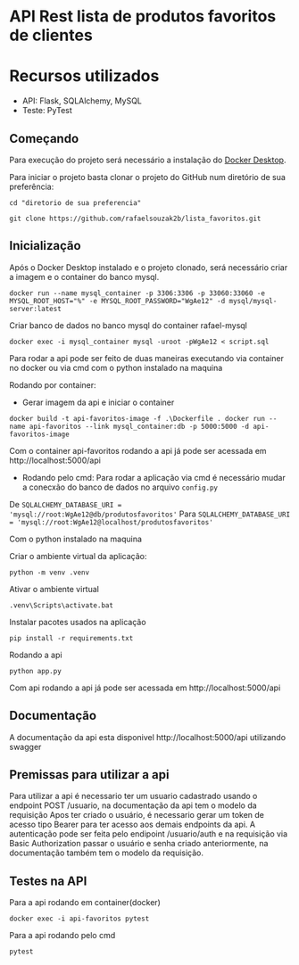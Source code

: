 # API Rest lista de produtos favoritos de clientes

# Recursos utilizados

- API: Flask, SQLAlchemy, MySQL
- Teste: PyTest

## Começando
Para execução do projeto será necessário a instalação do [Docker Desktop](https://www.docker.com/get-started).

Para iniciar o projeto basta clonar o projeto do GitHub num diretório de sua preferência:
  

 `cd "diretorio de sua preferencia"`
 
 `git clone https://github.com/rafaelsouzak2b/lista_favoritos.git`

  ## Inicialização

Após o Docker Desktop instalado e o projeto clonado, será necessário criar a imagem e o container do banco mysql.

`docker run --name mysql_container -p 3306:3306 -p 33060:33060 -e MYSQL_ROOT_HOST="%" -e MYSQL_ROOT_PASSWORD="WgAe12" -d mysql/mysql-server:latest`

Criar banco de dados no banco mysql do container rafael-mysql

`docker exec -i mysql_container mysql -uroot -pWgAe12 < script.sql`

Para rodar a api pode ser feito de duas maneiras executando via container no docker ou via cmd com o python instalado na maquina

 Rodando por container:
- Gerar imagem da api e iniciar o container

`docker build -t api-favoritos-image -f .\Dockerfile .
docker run --name api-favoritos --link mysql_container:db -p 5000:5000 -d api-favoritos-image`

Com o container api-favoritos rodando a api já pode ser acessada em http://localhost:5000/api

 - Rodando pelo cmd:
Para rodar a aplicação via cmd é necessário mudar a conecxão do banco de dados no arquivo `config.py`

De `SQLALCHEMY_DATABASE_URI = 'mysql://root:WgAe12@db/produtosfavoritos'` 
Para `SQLALCHEMY_DATABASE_URI = 'mysql://root:WgAe12@localhost/produtosfavoritos'`

Com o python instalado na maquina

Criar o ambiente virtual da aplicação:

`python -m venv .venv`

Ativar o ambiente virtual

`.venv\Scripts\activate.bat`

Instalar pacotes usados na aplicação

`pip install -r requirements.txt`

Rodando a api

`python app.py`

Com api rodando a api já pode ser acessada em http://localhost:5000/api

## Documentação
A documentação da api esta disponivel http://localhost:5000/api utilizando swagger

## Premissas para utilizar a api
Para utilizar a api é necessario ter um usuario cadastrado usando o endpoint POST /usuario, na documentação da api tem o modelo da requisição
Apos ter criado o usuário, é necessario gerar um token de acesso tipo Bearer para ter acesso aos demais endpoints da api. A autenticação pode ser feita pelo endipoint /usuario/auth e na requisição via Basic Authorization passar o usuário e senha criado anteriormente, na documentação também tem o modelo da requisição.

## Testes na API

Para a api rodando em container(docker)

`docker exec -i api-favoritos pytest`

Para a api rodando pelo cmd

`pytest`
